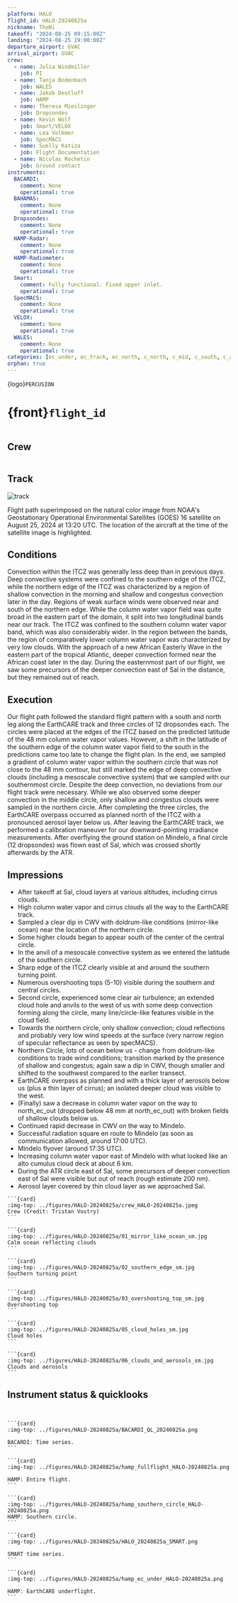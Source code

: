 ```yaml
---
platform: HALO
flight_id: HALO-20240825a
nickname: ThoNi
takeoff: "2024-08-25 09:15:00Z"
landing: "2024-08-25 19:00:00Z"
departure_airport: GVAC
arrival_airport: GVAC
crew:
  - name: Julia Windmiller
    job: PI
  - name: Tanja Bodenbach
    job: WALES
  - name: Jakob Deutloff
    job: HAMP
  - name: Theresa Mieslinger
    job: Dropsondes
  - name: Kevin Wolf
    job: Smart/VELOX
  - name: Lea Volkmer
    job: SpecMACS
  - name: Suelly Katiza
    job: Flight Documentation
  - name: Nicolas Rochetin
    job: Ground contact
instruments:
  BACARDI:
    comment: None
    operational: true
  BAHAMAS:
    comment: None
    operational: true
  Dropsondes:
    comment: None
    operational: true
  HAMP-Radar:
    comment: None
    operational: true
  HAMP-Radiometer:
    comment: None
    operational: true
  Smart:
    comment: Fully functional. Fixed upper inlet.
    operational: true
  SpecMACS:
    comment: None
    operational: true
  VELOX:
    comment: None
    operational: true
  WALES:
    comment: None
    operational: true
categories: [ec_under, ec_track, ec_north, c_north, c_mid, c_south, c_atr, ocsm]
orphan: true
---
```


{logo}`PERCUSION`

# {front}`flight_id`

```{badges}
```

## Crew

```{crew-list}
```

## Track
![track](../figures/HALO-20240825a/track_HALO-20240825a.jpeg)

Flight path superimposed on the natural color image from NOAA's Geostationary Operational Environmental Satellites (GOES) 16 satellite on August 25, 2024 at 13:20 UTC. The location of the aircraft at the time of the satellite image is highlighted.

## Conditions

Convection within the ITCZ was generally less deep than in previous days. Deep convective systems were confined to the southern edge of the ITCZ, while the northern edge of the ITCZ was characterized by a region of shallow convection in the morning and shallow and congestus convection later in the day. Regions of weak surface winds were observed near and south of the northern edge. While the column water vapor field was quite broad in the eastern part of the domain, it split into two longitudinal bands near our track. The ITCZ was confined to the southern column water vapor band, which was also considerably wider. In the region between the bands, the region of comparatively lower column water vapor was characterized by very low clouds. With the approach of a new African Easterly Wave in the eastern part of the tropical Atlantic, deeper convection formed near the African coast later in the day. During the easternmost part of our flight, we saw some precursors of the deeper convection east of Sal in the distance, but they remained out of reach.

## Execution

Our flight path followed the standard flight pattern with a south and north leg along the EarthCARE track and three circles of 12 dropsondes each. The circles were placed at the edges of the ITCZ based on the predicted latitude of the 48 mm column water vapor values. However, a shift in the latitude of the southern edge of the column water vapor field to the south in the predictions came too late to change the flight plan. In the end, we sampled a gradient of column water vapor within the southern circle that was not close to the 48 mm contour, but still marked the edge of deep convective clouds (including a mesoscale convective system) that we sampled with our southernmost circle. Despite the deep convection, no deviations from our flight track were necessary. While we also observed some deeper convection in the middle circle, only shallow and congestus clouds were sampled in the northern circle. After completing the three circles, the EarthCARE overpass occurred as planned north of the ITCZ with a pronounced aerosol layer below us. After leaving the EarthCARE track, we performed a calibration maneuver for our downward-pointing irradiance measurements. After overflying the ground station on Mindelo, a final circle (12 dropsondes) was flown east of Sal, which was crossed shortly afterwards by the ATR.

## Impressions

* After takeoff at Sal, cloud layers at various altitudes, including cirrus clouds.
* High column water vapor and cirrus clouds all the way to the EarthCARE track. 
* Sampled a clear dip in CWV with doldrum-like conditions (mirror-like ocean) near the location of the northern circle.
* Some higher clouds began to appear south of the center of the central circle.
* In the anvil of a mesoscale convective system as we entered the latitude of the southern circle.
* Sharp edge of the ITCZ clearly visible at and around the southern turning point.
* Numerous overshooting tops (5-10) visible during the southern and central circles. 
* Second circle, experienced some clear air turbulence; an extended cloud hole and anvils to the west of us with some deep convection forming along the circle, many line/circle-like features visible in the cloud field.
* Towards the northern circle, only shallow convection; cloud reflections and probably very low wind speeds at the surface (very narrow region of specular reflectance as seen by specMACS).
* Northern Circle, lots of ocean below us - change from doldrum-like conditions to trade wind conditions; transition marked by the presence of shallow and congestus; again saw a dip in CWV, though smaller and shifted to the southwest compared to the earlier transect. 
* EarthCARE overpass as planned and with a thick layer of aerosols below us (plus a thin layer of cirrus); an isolated deeper cloud was visible to the west.
* (Finally) saw a decrease in column water vapor on the way to north_ec_out (dropped below 48 mm at north_ec_out) with broken fields of shallow clouds below us.
* Continued rapid decrease in CWV on the way to Mindelo.
* Successful radiation square en route to Mindelo (as soon as communication allowed, around 17:00 UTC).
* Mindelo flyover (around 17:35 UTC).
* Increasing column water vapor east of Mindelo with what looked like an alto cumulus cloud deck at about 6 km.
* During the ATR circle east of Sal, some precursors of deeper convection east of Sal were visible but out of reach (rough estimate 200 nm).
* Aerosol layer covered by thin cloud layer as we approached Sal.

````{card-carousel} 2
```{card}
:img-top: ../figures/HALO-20240825a/crew_HALO-20240825a.jpeg
Crew (Credit: Tristan Vostry)
```

```{card}
:img-top: ../figures/HALO-20240825a/01_mirror_like_ocean_sm.jpg
Calm ocean reflecting clouds
```

```{card}
:img-top: ../figures/HALO-20240825a/02_southern_edge_sm.jpg
Southern turning point
```

```{card}
:img-top: ../figures/HALO-20240825a/03_overshooting_top_sm.jpg
Overshooting top
```

```{card}
:img-top: ../figures/HALO-20240825a/05_cloud_holes_sm.jpg
Cloud holes
```

```{card}
:img-top: ../figures/HALO-20240825a/06_clouds_and_aerosols_sm.jpg
Clouds and aerosols
```
````

## Instrument status & quicklooks

```{instrument-table}
```

````{card-carousel} 2

```{card}
:img-top: ../figures/HALO-20240825a/BACARDI_QL_20240825a.png

BACARDI: Time series. 
```

```{card}
:img-top: ../figures/HALO-20240825a/hamp_fullflight_HALO-20240825a.png

HAMP: Entire flight. 
```

```{card}
:img-top: ../figures/HALO-20240825a/hamp_southern_circle_HALO-20240825a.png
HAMP: Southern circle. 
```

```{card}
:img-top: ../figures/HALO-20240825a/HALO_20240825a_SMART.png

SMART time series.
```

```{card}
:img-top: ../figures/HALO-20240825a/hamp_ec_under_HALO-20240825a.png

HAMP: EarthCARE underflight. 
```


````
